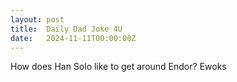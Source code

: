```yaml
---
layout: post
title:  Daily Dad Joke 4U
date:   2024-11-11T00:00:00Z
---
```

How does Han Solo like to get around Endor? Ewoks
